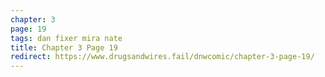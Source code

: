 ```yaml
---
chapter: 3
page: 19
tags: dan fixer mira nate
title: Chapter 3 Page 19
redirect: https://www.drugsandwires.fail/dnwcomic/chapter-3-page-19/
---
```

